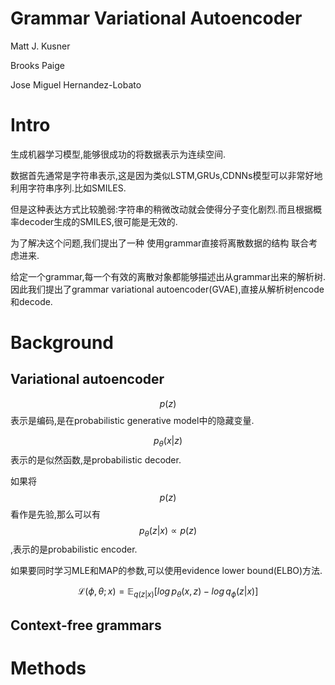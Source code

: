 # Grammar Variational Autoencoder

Matt J. Kusner

Brooks Paige

Jose Miguel Hernandez-Lobato

# Intro

生成机器学习模型,能够很成功的将数据表示为连续空间.

数据首先通常是字符串表示,这是因为类似LSTM,GRUs,CDNNs模型可以非常好地利用字符串序列.比如SMILES.

但是这种表达方式比较脆弱:字符串的稍微改动就会使得分子变化剧烈.而且根据概率decoder生成的SMILES,很可能是无效的.

为了解决这个问题,我们提出了一种 使用grammar直接将离散数据的结构 联合考虑进来.

给定一个grammar,每一个有效的离散对象都能够描述出从grammar出来的解析树.因此我们提出了grammar variational autoencoder(GVAE),直接从解析树encode和decode.

# Background

## Variational autoencoder

$$p(z)$$表示是编码,是在probabilistic generative model中的隐藏变量.

$$p_\theta(x|z)$$表示的是似然函数,是probabilistic decoder.

如果将$$p(z)$$看作是先验,那么可以有$$p_\theta (z|x) \propto p(z)$$,表示的是probabilistic encoder.

如果要同时学习MLE和MAP的参数,可以使用evidence lower bound(ELBO)方法.

$$\mathcal{L}(\phi, \theta; x) = \mathbb{E} _{q(z|x)} [log \, p_\theta(x,z) - log \,  q_\phi (z|x)] $$

## Context-free grammars

# Methods

